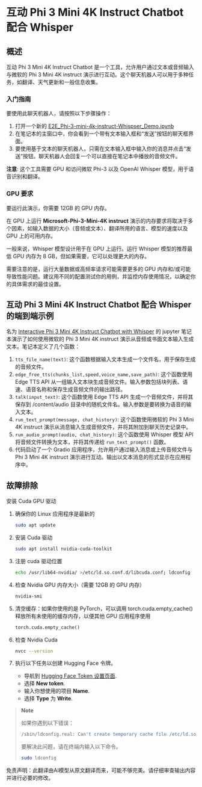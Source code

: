 # 互动 Phi 3 Mini 4K Instruct Chatbot 配合 Whisper

## 概述

互动 Phi 3 Mini 4K Instruct Chatbot 是一个工具，允许用户通过文本或音频输入与微软的 Phi 3 Mini 4K instruct 演示进行互动。这个聊天机器人可以用于多种任务，如翻译、天气更新和一般信息收集。

### 入门指南

要使用此聊天机器人，请按照以下步骤操作：

1. 打开一个新的 [E2E_Phi-3-mini-4k-instruct-Whispser_Demo.ipynb](https://github.com/microsoft/Phi-3CookBook/blob/main/code/06.E2E/E2E_Phi-3-mini-4k-instruct-Whispser_Demo.ipynb)
2. 在笔记本的主窗口中，你会看到一个带有文本输入框和“发送”按钮的聊天框界面。
3. 要使用基于文本的聊天机器人，只需在文本输入框中输入你的消息并点击“发送”按钮。聊天机器人会回复一个可以直接在笔记本中播放的音频文件。

**注意**: 这个工具需要 GPU 和访问微软 Phi-3 以及 OpenAI Whisper 模型，用于语音识别和翻译。

### GPU 要求

要运行此演示，你需要 12GB 的 GPU 内存。

在 GPU 上运行 **Microsoft-Phi-3-Mini-4K instruct** 演示的内存要求将取决于多个因素，如输入数据的大小（音频或文本）、翻译所用的语言、模型的速度以及 GPU 上的可用内存。

一般来说，Whisper 模型设计用于在 GPU 上运行。运行 Whisper 模型的推荐最低 GPU 内存为 8 GB，但如果需要，它可以处理更大的内存。

需要注意的是，运行大量数据或高频率请求可能需要更多的 GPU 内存和/或可能导致性能问题。建议用不同的配置测试你的用例，并监控内存使用情况，以确定你的具体需求的最佳设置。

## 互动 Phi 3 Mini 4K Instruct Chatbot 配合 Whisper 的端到端示例

名为 [Interactive Phi 3 Mini 4K Instruct Chatbot with Whisper](https://github.com/microsoft/Phi-3CookBook/blob/main/code/06.E2/E2E_Phi-3-mini-4k-instruct-Whispser_Demo.ipynb) 的 jupyter 笔记本演示了如何使用微软的 Phi 3 Mini 4K instruct 演示从音频或书面文本输入生成文本。笔记本定义了几个函数：

1. `tts_file_name(text)`: 这个函数根据输入文本生成一个文件名，用于保存生成的音频文件。
1. `edge_free_tts(chunks_list,speed,voice_name,save_path)`: 这个函数使用 Edge TTS API 从一组输入文本块生成音频文件。输入参数包括块列表、语速、语音名称和保存生成音频文件的输出路径。
1. `talk(input_text)`: 这个函数使用 Edge TTS API 生成一个音频文件，并将其保存到 /content/audio 目录中的随机文件名。输入参数是要转换为语音的输入文本。
1. `run_text_prompt(message, chat_history)`: 这个函数使用微软的 Phi 3 Mini 4K instruct 演示从消息输入生成音频文件，并将其附加到聊天历史记录中。
1. `run_audio_prompt(audio, chat_history)`: 这个函数使用 Whisper 模型 API 将音频文件转换为文本，并将其传递给 `run_text_prompt()` 函数。
1. 代码启动了一个 Gradio 应用程序，允许用户通过输入消息或上传音频文件与 Phi 3 Mini 4K instruct 演示进行互动。输出以文本消息的形式显示在应用程序中。

## 故障排除

安装 Cuda GPU 驱动

1. 确保你的 Linux 应用程序是最新的

    ```bash
    sudo apt update
    ```

1. 安装 Cuda 驱动

    ```bash
    sudo apt install nvidia-cuda-toolkit
    ```

1. 注册 cuda 驱动位置

    ```bash
    echo /usr/lib64-nvidia/ >/etc/ld.so.conf.d/libcuda.conf; ldconfig
    ```

1. 检查 Nvidia GPU 内存大小（需要 12GB 的 GPU 内存）

    ```bash
    nvidia-smi
    ```

1. 清空缓存：如果你使用的是 PyTorch，可以调用 torch.cuda.empty_cache() 释放所有未使用的缓存内存，以便其他 GPU 应用程序使用

    ```python
    torch.cuda.empty_cache() 
    ```

1. 检查 Nvidia Cuda

    ```bash
    nvcc --version
    ```

1. 执行以下任务以创建 Hugging Face 令牌。

    - 导航到 [Hugging Face Token 设置页面](https://huggingface.co/settings/tokens).
    - 选择 **New token**.
    - 输入你想使用的项目 **Name**.
    - 选择 **Type** 为 **Write**.

> **Note**
>
> 如果你遇到以下错误：
>
> ```bash
> /sbin/ldconfig.real: Can't create temporary cache file /etc/ld.so.cache~: Permission denied 
> ```
>
> 要解决此问题，请在终端内输入以下命令。
>
> ```bash
> sudo ldconfig
> ```

免责声明：此翻译由AI模型从原文翻译而来，可能不够完美。请仔细审查输出内容并进行必要的修改。